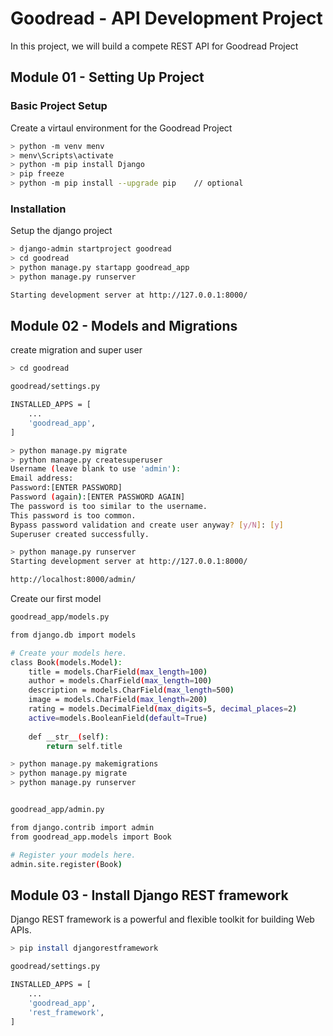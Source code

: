 # Goodread - API Development Project

In this project, we will build a compete REST API for Goodread Project

## Module 01 - Setting Up Project

### Basic Project Setup

Create a virtaul environment for the Goodread Project

```bash
> python -m venv menv
> menv\Scripts\activate
> python -m pip install Django
> pip freeze
> python -m pip install --upgrade pip    // optional
```

### Installation

Setup the django project

```bash
> django-admin startproject goodread
> cd goodread
> python manage.py startapp goodread_app
> python manage.py runserver

Starting development server at http://127.0.0.1:8000/
```


## Module 02 - Models and Migrations

create migration and super user

```bash
> cd goodread

goodread/settings.py

INSTALLED_APPS = [
    ...
    'goodread_app',
]

> python manage.py migrate
> python manage.py createsuperuser
Username (leave blank to use 'admin'):
Email address:
Password:[ENTER PASSWORD]
Password (again):[ENTER PASSWORD AGAIN]
The password is too similar to the username.
This password is too common.
Bypass password validation and create user anyway? [y/N]: [y]
Superuser created successfully.

> python manage.py runserver
Starting development server at http://127.0.0.1:8000/

http://localhost:8000/admin/
```


Create our first model

```bash
goodread_app/models.py

from django.db import models

# Create your models here.
class Book(models.Model):
    title = models.CharField(max_length=100)
    author = models.CharField(max_length=100)
    description = models.CharField(max_length=500)
    image = models.CharField(max_length=200)
    rating = models.DecimalField(max_digits=5, decimal_places=2)
    active=models.BooleanField(default=True)
    
    def __str__(self):
        return self.title

> python manage.py makemigrations
> python manage.py migrate
> python manage.py runserver


goodread_app/admin.py

from django.contrib import admin
from goodread_app.models import Book

# Register your models here.
admin.site.register(Book)
```


## Module 03 - Install Django REST framework

Django REST framework is a powerful and flexible toolkit for building Web APIs.

```bash
> pip install djangorestframework

goodread/settings.py

INSTALLED_APPS = [
    ...
    'goodread_app',
    'rest_framework',
]
```